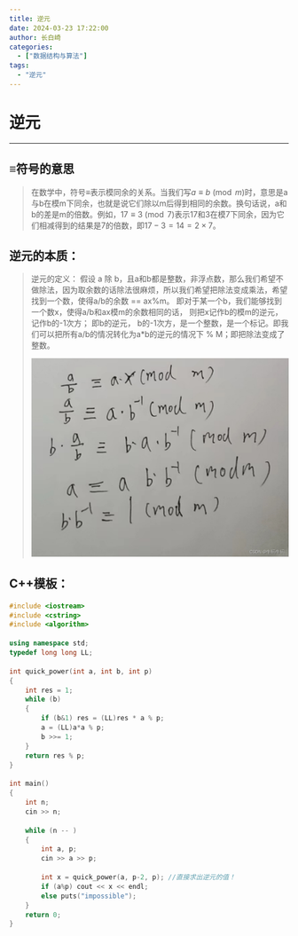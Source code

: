```yaml
---
title: 逆元
date: 2024-03-23 17:22:00
author: 长白崎
categories:
  - ["数据结构与算法"]
tags:
  - "逆元"
---
```


# 逆元

---

## ≡符号的意思

> 在数学中，符号≡表示模同余的关系。当我们写$a \equiv b \pmod{m}$时，意思是a与b在模m下同余，也就是说它们除以m后得到相同的余数。换句话说，a和b的差是m的倍数。例如，$17 \equiv 3 \pmod{7}$表示17和3在模7下同余，因为它们相减得到的结果是7的倍数，即$17 - 3 = 14 = 2 \times 7$。

## 逆元的本质：

> 逆元的定义： 假设 a 除
> b，且a和b都是整数，非浮点数，那么我们希望不做除法，因为取余数的话除法很麻烦，所以我们希望把除法变成乘法，希望找到一个数，使得a/b的余数 == ax%m。 即对于某一个b，我们能够找到一个数x，使得a/b和ax模m的余数相同的话， 则把x记作b的模m的逆元，记作b的-1次方； 即b的逆元， b的-1次方，是一个整数，是一个标记。即我们可以把所有a/b的情况转化为a*b的逆元的情况下 % M；即把除法变成了整数。
>
> ![在这里插入图片描述](./逆元/images/f045b7206ee24d1bbd0f7889c79c6498.png)



## C++模板：

```c++
#include <iostream>
#include <cstring>
#include <algorithm>

using namespace std;
typedef long long LL;

int quick_power(int a, int b, int p)
{
    int res = 1;
    while (b)
    {
        if (b&1) res = (LL)res * a % p;
        a = (LL)a*a % p;
        b >>= 1;
    }
    return res % p;
}

int main()
{
    int n;
    cin >> n;
    
    while (n -- )
    {
        int a, p;
        cin >> a >> p;
        
        int x = quick_power(a, p-2, p); //直接求出逆元的值！
        if (a%p) cout << x << endl;
        else puts("impossible");
    }
    return 0;
}
```

